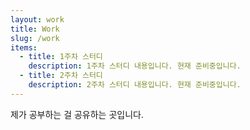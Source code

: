 ```yaml
---
layout: work
title: Work
slug: /work
items:
  - title: 1주차 스터디
    description: 1주차 스터디 내용입니다. 현재 준비중입니다.
  - title: 2주차 스터디
    description: 2주차 스터디 내용입니다. 현재 준비중입니다.
---
```


제가 공부하는 걸 공유하는 곳입니다.
<br />
<br />
